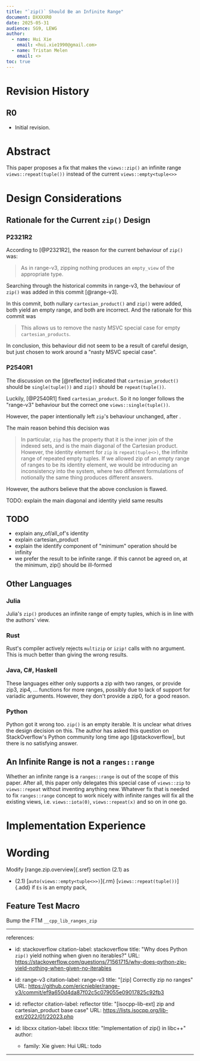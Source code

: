 ```yaml
---
title: "`zip()` Should Be an Infinite Range"
document: DXXXXR0
date: 2025-05-31
audience: SG9, LEWG
author:
  - name: Hui Xie
    email: <hui.xie1990@gmail.com>
  - name: Tristan Melen
    email: <>
toc: true
---
```


# Revision History

## R0

- Initial revision.

# Abstract

This paper proposes a fix that makes the `views::zip()` an infinite range `views::repeat(tuple())` instead of the current `views::empty<tuple<>>`


# Design Considerations

## Rationale for the Current `zip()` Design

### P2321R2

According to [@P2321R2], the reason for the current behaviour of `zip()` was:

> As in range-v3, zipping nothing produces an `empty_view` of the appropriate type.

Searching through the historical commits in range-v3, the behaviour of `zip()` was added in this commit [@range-v3].

In this commit, both nullary `cartesian_product()` and `zip()` were added, both yield an empty range, and both are incorrect. And the rationale for this commit was

> This allows us to remove the nasty MSVC special case for empty `cartesian_products`.

In conclusion, this behaviour did not seem to be a result of careful design, but just chosen to work around a "nasty MSVC special case".

### P2540R1

The discussion on the [@reflector] indicated that `cartesian_product()` should be `single(tuple())` and `zip()` should be `repeat(tuple())`.

Luckily, [@P2540R1] fixed `cartesian_product`. So it no longer follows the "range-v3" behaviour but the correct one `views::single(tuple())`.

However, the paper intentionally left `zip`'s behaviour unchanged, after . 

The main reason behind this decision was

> In particular, `zip` has the property that it is the inner join of the indexed sets, and is the main diagonal of the Cartesian product. However, the identity element for `zip` is `repeat(tuple<>)`, the infinite range of repeated empty tuples. 
> If we allowed zip of an empty range of ranges to be its identity element, we would be introducing an inconsistency into the system, where two different formulations of notionally the same thing produces different answers. 

However, the authors believe that the above conclusion is flawed.

TODO: explain the main diagonal and identity yield same results

## TODO
- explain any_of/all_of's identity
- explain cartesian_product
- explain the identify component of "minimum" operation should be infinity
- we prefer the result to be infinite range. if this cannot be agreed on, at the minimum, zip() should be ill-formed

## Other Languages

### Julia

Julia's `zip()` produces an infinite range of empty tuples, which is in line with the authors' view.

### Rust

Rust's compiler actively rejects `multizip` or `izip!` calls with no argument. This is much better than giving the wrong results.

### Java, C#, Haskell

These languages either only supports a zip with two ranges, or provide zip3, zip4, ... functions for more ranges, possibly due to
lack of support for variadic arguments. However, they don't provide a zip0, for a good reason.

### Python

Python got it wrong too. `zip()` is an empty iterable. It is unclear what drives the design decision on this. The author has asked this question
on StackOverflow's Python community long time ago [@stackoverflow], but there is no satisfying answer.

## An Infinite Range is not a `ranges::range`

Whether an infinite range is a `ranges::range` is out of the scope of this paper. After all, this paper only delegates this special case of `views::zip` to `views::repeat` without inventing anything new. Whatever fix that is needed to fix `ranges::range` concept to work nicely with infinite ranges will fix all the existing views, i.e. `views::iota(0)`, `views::repeat(x)` and so on in one go.


# Implementation Experience


# Wording

Modify [range.zip.overview]{.sref} section (2.1) as

- (2.1) [`auto(views​::​empty<tuple<>>)`]{.rm} [`views::repeat(tuple())`]{.add} if `Es` is an empty pack,


## Feature Test Macro

Bump the FTM `__cpp_lib_ranges_zip`

---
references:
  - id: stackoverflow
    citation-label: stackoverflow
    title: "Why does Python `zip()` yield nothing when given no iterables?"
    URL: https://stackoverflow.com/questions/71561715/why-does-python-zip-yield-nothing-when-given-no-iterables

  - id: range-v3
    citation-label: range-v3
    title: "[zip] Correctly zip no ranges"
    URL: https://github.com/ericniebler/range-v3/commit/ef9a650d4da87f02c5c079055e09017825c92fb3

  - id: reflector
    citation-label: reflector
    title: "[isocpp-lib-ext] zip and cartesian_product base case"
    URL: https://lists.isocpp.org/lib-ext/2022/01/22023.php

  - id: libcxx
    citation-label: libcxx
    title: "Implementation of zip() in libc++"
    author:
      - family: Xie
        given: Hui
    URL: todo
---

<style>
.bq{
    display: block;
    margin-block-start: 1em;
    margin-block-end: 1em;
    margin-inline-start: 40px;
    margin-inline-end: 40px;
}
</style>
